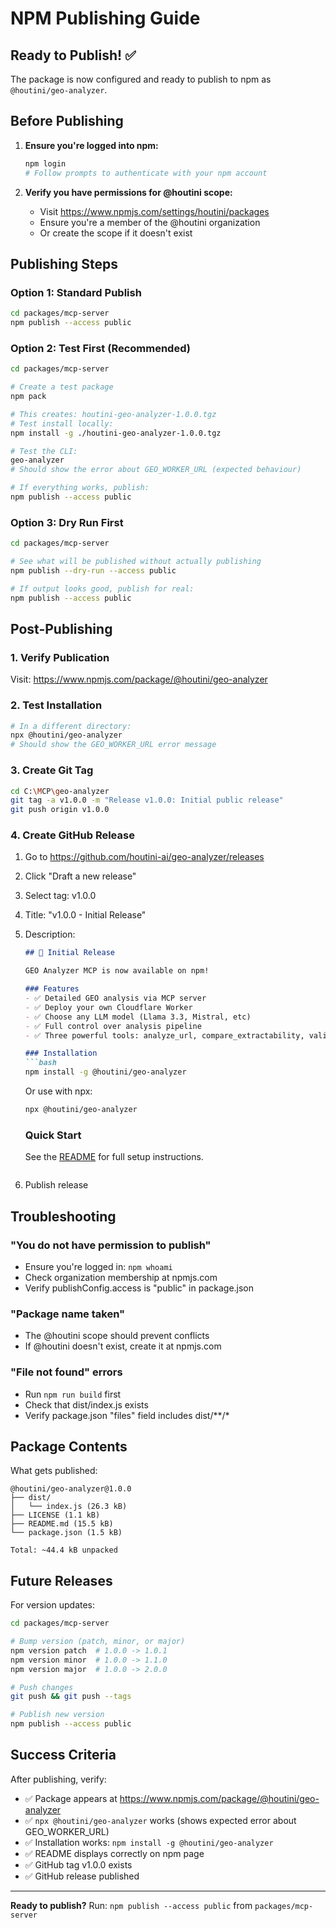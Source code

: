 # NPM Publishing Guide

## Ready to Publish! ✅

The package is now configured and ready to publish to npm as `@houtini/geo-analyzer`.

## Before Publishing

1. **Ensure you're logged into npm:**
   ```bash
   npm login
   # Follow prompts to authenticate with your npm account
   ```

2. **Verify you have permissions for @houtini scope:**
   - Visit https://www.npmjs.com/settings/houtini/packages
   - Ensure you're a member of the @houtini organization
   - Or create the scope if it doesn't exist

## Publishing Steps

### Option 1: Standard Publish

```bash
cd packages/mcp-server
npm publish --access public
```

### Option 2: Test First (Recommended)

```bash
cd packages/mcp-server

# Create a test package
npm pack

# This creates: houtini-geo-analyzer-1.0.0.tgz
# Test install locally:
npm install -g ./houtini-geo-analyzer-1.0.0.tgz

# Test the CLI:
geo-analyzer
# Should show the error about GEO_WORKER_URL (expected behaviour)

# If everything works, publish:
npm publish --access public
```

### Option 3: Dry Run First

```bash
cd packages/mcp-server

# See what will be published without actually publishing
npm publish --dry-run --access public

# If output looks good, publish for real:
npm publish --access public
```

## Post-Publishing

### 1. Verify Publication
Visit: https://www.npmjs.com/package/@houtini/geo-analyzer

### 2. Test Installation
```bash
# In a different directory:
npx @houtini/geo-analyzer
# Should show the GEO_WORKER_URL error message
```

### 3. Create Git Tag
```bash
cd C:\MCP\geo-analyzer
git tag -a v1.0.0 -m "Release v1.0.0: Initial public release"
git push origin v1.0.0
```

### 4. Create GitHub Release
1. Go to https://github.com/houtini-ai/geo-analyzer/releases
2. Click "Draft a new release"
3. Select tag: v1.0.0
4. Title: "v1.0.0 - Initial Release"
5. Description:
   ```markdown
   ## 🚀 Initial Release

   GEO Analyzer MCP is now available on npm!

   ### Features
   - ✅ Detailed GEO analysis via MCP server
   - ✅ Deploy your own Cloudflare Worker
   - ✅ Choose any LLM model (Llama 3.3, Mistral, etc)
   - ✅ Full control over analysis pipeline
   - ✅ Three powerful tools: analyze_url, compare_extractability, validate_rewrite

   ### Installation
   ```bash
   npm install -g @houtini/geo-analyzer
   ```

   Or use with npx:
   ```bash
   npx @houtini/geo-analyzer
   ```

   ### Quick Start
   See the [README](https://github.com/houtini-ai/geo-analyzer#readme) for full setup instructions.
   ```
6. Publish release

## Troubleshooting

### "You do not have permission to publish"
- Ensure you're logged in: `npm whoami`
- Check organization membership at npmjs.com
- Verify publishConfig.access is "public" in package.json

### "Package name taken"
- The @houtini scope should prevent conflicts
- If @houtini doesn't exist, create it at npmjs.com

### "File not found" errors
- Run `npm run build` first
- Check that dist/index.js exists
- Verify package.json "files" field includes dist/**/*

## Package Contents

What gets published:
```
@houtini/geo-analyzer@1.0.0
├── dist/
│   └── index.js (26.3 kB)
├── LICENSE (1.1 kB)
├── README.md (15.5 kB)
└── package.json (1.5 kB)

Total: ~44.4 kB unpacked
```

## Future Releases

For version updates:
```bash
cd packages/mcp-server

# Bump version (patch, minor, or major)
npm version patch  # 1.0.0 -> 1.0.1
npm version minor  # 1.0.0 -> 1.1.0
npm version major  # 1.0.0 -> 2.0.0

# Push changes
git push && git push --tags

# Publish new version
npm publish --access public
```

## Success Criteria

After publishing, verify:
- ✅ Package appears at https://www.npmjs.com/package/@houtini/geo-analyzer
- ✅ `npx @houtini/geo-analyzer` works (shows expected error about GEO_WORKER_URL)
- ✅ Installation works: `npm install -g @houtini/geo-analyzer`
- ✅ README displays correctly on npm page
- ✅ GitHub tag v1.0.0 exists
- ✅ GitHub release published

---

**Ready to publish?** Run: `npm publish --access public` from `packages/mcp-server`
